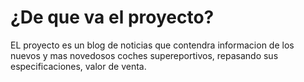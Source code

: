 # ¿De que va el proyecto?
EL proyecto es un blog de noticias que contendra informacion de los nuevos y mas novedosos coches supereportivos, repasando sus especificaciones, valor de venta.